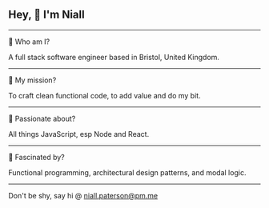 ## Hey, 👋 I'm Niall

---

🥞 Who am I?

A full stack software engineer based in Bristol, United Kingdom. 

---

🚀 My mission? 

To craft clean functional code, to add value and do my bit.

---

🥰 Passionate about?

All things JavaScript, esp Node and React.

---

🤯 Fascinated by?

Functional programming, architectural design patterns, and modal logic.

---

Don't be shy, say hi @ <niall.paterson@pm.me>
